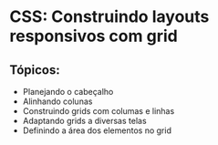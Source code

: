 # CSS: Construindo layouts responsivos com grid
## Tópicos: 
- Planejando o cabeçalho
- Alinhando colunas
- Construindo grids com columas e linhas
- Adaptando grids a diversas telas
- Definindo a área dos elementos no grid
